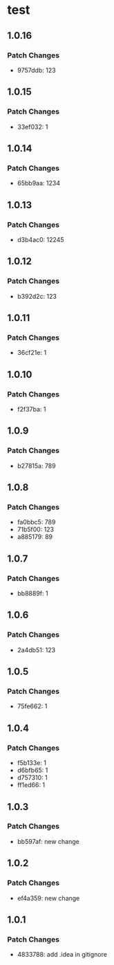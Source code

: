 # test

## 1.0.16

### Patch Changes

- 9757ddb: 123

## 1.0.15

### Patch Changes

- 33ef032: 1

## 1.0.14

### Patch Changes

- 65bb9aa: 1234

## 1.0.13

### Patch Changes

- d3b4ac0: 12245

## 1.0.12

### Patch Changes

- b392d2c: 123

## 1.0.11

### Patch Changes

- 36cf21e: 1

## 1.0.10

### Patch Changes

- f2f37ba: 1

## 1.0.9

### Patch Changes

- b27815a: 789

## 1.0.8

### Patch Changes

- fa0bbc5: 789
- 71b5f00: 123
- a885179: 89

## 1.0.7

### Patch Changes

- bb8889f: 1

## 1.0.6

### Patch Changes

- 2a4db51: 123

## 1.0.5

### Patch Changes

- 75fe662: 1

## 1.0.4

### Patch Changes

- f5b133e: 1
- d6bfb65: 1
- d757310: 1
- ff1ed66: 1

## 1.0.3

### Patch Changes

- bb597af: new change

## 1.0.2

### Patch Changes

- ef4a359: new change

## 1.0.1

### Patch Changes

- 4833788: add .idea in gitignore
